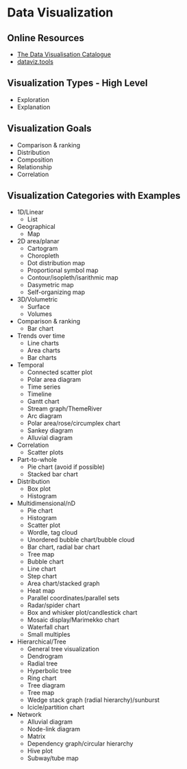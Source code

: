 # Data Visualization

## Online Resources
- [The Data Visualisation Catalogue](http://www.datavizcatalogue.com/)
- [dataviz.tools](http://dataviz.tools/)

## Visualization Types - High Level
- Exploration
- Explanation

## Visualization Goals
- Comparison & ranking
- Distribution
- Composition
- Relationship
- Correlation

## Visualization Categories with Examples
- 1D/Linear
    + List
- Geographical
    + Map
- 2D area/planar
    + Cartogram
    + Choropleth
    + Dot distribution map
    + Proportional symbol map
    + Contour/isopleth/isarithmic map
    + Dasymetric map
    + Self-organizing map
- 3D/Volumetric
    + Surface
    + Volumes
- Comparison & ranking
    + Bar chart
- Trends over time
    + Line charts
    + Area charts
    + Bar charts
- Temporal
    + Connected scatter plot
    + Polar area diagram
    + Time series
    + Timeline
    + Gantt chart
    + Stream graph/ThemeRiver
    + Arc diagram
    + Polar area/rose/circumplex chart
    + Sankey diagram
    + Alluvial diagram
- Correlation
    + Scatter plots
- Part-to-whole
    + Pie chart (avoid if possible)
    + Stacked bar chart
- Distribution
    + Box plot
    + Histogram
- Multidimensional/nD
    + Pie chart
    + Histogram
    + Scatter plot
    + Wordle, tag cloud
    + Unordered bubble chart/bubble cloud
    + Bar chart, radial bar chart
    + Tree map
    + Bubble chart
    + Line chart
    + Step chart
    + Area chart/stacked graph
    + Heat map
    + Parallel coordinates/parallel sets
    + Radar/spider chart
    + Box and whisker plot/candlestick chart
    + Mosaic display/Marimekko chart
    + Waterfall chart
    + Small multiples
- Hierarchical/Tree
    + General tree visualization
    + Dendrogram
    + Radial tree
    + Hyperbolic tree
    + Ring chart
    + Tree diagram
    + Tree map
    + Wedge stack graph (radial hierarchy)/sunburst
    + Icicle/partition chart
- Network
    + Alluvial diagram
    + Node-link diagram
    + Matrix
    + Dependency graph/circular hierarchy
    + Hive plot
    + Subway/tube map

